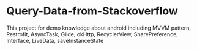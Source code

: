 # Query-Data-from-Stackoverflow

This project for demo knowledge about android including MVVM pattern, Restrofit, AsyncTask, Glide, okHttp, RecyclerView, SharePreference, Interface, LiveData, saveInstanceState
